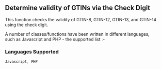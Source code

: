 ## Determine validity of GTINs via the Check Digit
This function checks the validity of GTIN-8, GTIN-12, GTIN-13, and GTIN-14 using the check digit.

A number of classes/functions have been written in different languages, such as Javascript and PHP - the supported list :-

### Languages Supported
    Javascript, PHP
